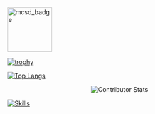 <!-- Here will be a header -->
<!-- 
<div align="center">
  
![Quote](https://github![MCSD-App%2BBuilder](https://user-images.githubusercontent.com/12197236/202498740-0b802637-67aa-4605-ac60-5b27fafea57c.png)
-readme-quotes.herokuapp.com/quote?quotesUrl=https://github.com/stummk/stummk/blob/master/quotes.json&theme=nord&layout=churchill&font=Redressed)
  
</div>
-->
<img src="https://user-images.githubusercontent.com/12197236/202498875-d69aafad-a1d7-42fe-8c82-3969e1d3d9a6.png" alt="mcsd_badge" width="100"/>

[![trophy](https://github-profile-trophy.vercel.app/?username=stummk&theme=nord&margin-w=65)](https://github.com/ryo-ma/github-profile-trophy)

[![Top Langs](https://github-readme-stats.vercel.app/api/top-langs/?username=stummk&theme=nord&card_width=1000&custom_title=Most%20Used%20Languages%20on%20Github&&hide_progress=true)](https://github.com/anuraghazra/github-readme-stats)

<div align="center">
  
![Contributor Stats](https://github-contributor-stats.vercel.app/api?username=stummk&limit=5&theme=nord&combine_all_yearly_contributions=true&&order_by=contributions&hide_contributor_rank=false)

</div>

[![Skills](https://github-profile-skills-one.vercel.app/skill?theme=nord&skills=https://raw.githubusercontent.com/stummk/stummk/master/skills.json&margin-w=65&margin-h=20&column=6)](https://github.com/stummk/github-profile-skills)
